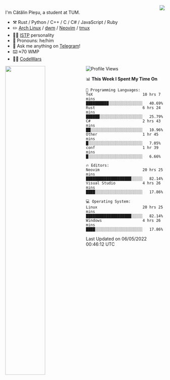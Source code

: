 <!--![](https://github.com/Catalinhimself/Catalinhimself/blob/main/Sakura_Nene_CPP.jpg)-->

<a href="https://github.com/RaoHai/RaoHai/actions">
<img align="right" src="https://github-readme-stats.vercel.app/api/wakatime?username=catalinhimself&theme=calm&layout=compact&langs_count=20" />
</a>
 
I'm Cătălin Pleșu, a student at TUM.

-   :hammer_and_pick: Rust / Python / C++ / C / C# / JavaScript / Ruby 
-   :pencil2: [Arch Linux](https://wiki.archlinux.org/title/Arch_Linux) / [dwm](https://dwm.suckless.org/) / [Neovim](https://neovim.io/) / [tmux](https://github.com/tmux/tmux/wiki)
-   :man_scientist: [ISTP](https://www.16personalities.com/istp-personality) personality
-   :man: Pronouns: he/him
-   :thought_balloon: Ask me anything on [Telegram](https://t.me/catalinplesu)!
-   ⌨️ ≈70 WMP
-   👨‍💻 [CodeWars](https://www.codewars.com/users/Catalinhimself)

[<img align="left" width="50%" src="https://github-readme-stats-ouuan.vercel.app/api?username=catalinplesu&theme=calm&show_icons=true">](https://metrics.lecoq.io/catalinplesu#gh-dark-mode-only)
 
<!--START_SECTION:waka-->
![Profile Views](http://img.shields.io/badge/Profile%20Views-30-blue)

📊 **This Week I Spent My Time On** 

```text
💬 Programming Languages: 
TeX                      10 hrs 7 mins       ██████████░░░░░░░░░░░░░░░   40.69% 
Rust                     6 hrs 24 mins       ██████░░░░░░░░░░░░░░░░░░░   25.79% 
C#                       2 hrs 43 mins       ██░░░░░░░░░░░░░░░░░░░░░░░   10.96% 
Other                    1 hr 45 mins        █░░░░░░░░░░░░░░░░░░░░░░░░   7.05% 
conf                     1 hr 39 mins        █░░░░░░░░░░░░░░░░░░░░░░░░   6.66%

🔥 Editors: 
Neovim                   20 hrs 25 mins      ████████████████████░░░░░   82.14% 
Visual Studio            4 hrs 26 mins       ████░░░░░░░░░░░░░░░░░░░░░   17.86%

💻 Operating System: 
Linux                    20 hrs 25 mins      ████████████████████░░░░░   82.14% 
Windows                  4 hrs 26 mins       ████░░░░░░░░░░░░░░░░░░░░░   17.86%

```


 Last Updated on 06/05/2022 00:46:12 UTC
<!--END_SECTION:waka-->
